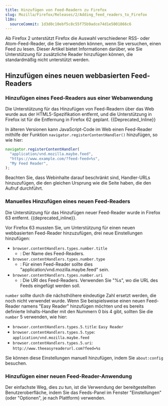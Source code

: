 ```yaml
---
title: Hinzufügen von Feed-Readern zu Firefox
slug: Mozilla/Firefox/Releases/2/Adding_feed_readers_to_Firefox
l10n:
  sourceCommit: 1d3d0c10ebf5c8c55f75b9adce74d1e5001866c6
---
```


Ab Firefox 2 unterstützt Firefox die Auswahl verschiedener RSS- oder Atom-Feed-Reader, die Sie verwenden können, wenn Sie versuchen, einen Feed zu lesen. Dieser Artikel bietet Informationen darüber, wie Sie Unterstützung für zusätzliche Reader hinzufügen können, die standardmäßig nicht unterstützt werden.

## Hinzufügen eines neuen webbasierten Feed-Readers

### Hinzufügen eines Feed-Readers aus einer Webanwendung

Die Unterstützung für das Hinzufügen von Feed-Readern über das Web wurde aus der HTML5-Spezifikation entfernt, und die Unterstützung in Firefox ist für die Entfernung in Firefox 62 geplant. {{Deprecated_Inline}}

In älteren Versionen kann JavaScript-Code im Web einen Feed-Reader mithilfe der Funktion `navigator.registerContentHandler()` hinzufügen, so wie hier:

```js
navigator.registerContentHandler(
  "application/vnd.mozilla.maybe.feed",
  "https://www.example.com/?feed-feed=%s",
  "My Feed Reader",
);
```

Beachten Sie, dass Webinhalte darauf beschränkt sind, Handler-URLs hinzuzufügen, die den gleichen Ursprung wie die Seite haben, die den Aufruf durchführt.

### Manuelles Hinzufügen eines neuen Feed-Readers

Die Unterstützung für das Hinzufügen neuer Feed-Reader wurde in Firefox 63 entfernt. {{deprecated_inline}}.

Vor Firefox 63 mussten Sie, um Unterstützung für einen neuen webbasierten Feed-Reader hinzuzufügen, drei neue Einstellungen hinzufügen:

- `browser.contentHandlers.types.number.title`
  - : Der Name des Feed-Readers.
- `browser.contentHandlers.types.number.type`
  - : Für einen Feed-Reader sollte dies "application/vnd.mozilla.maybe.feed" sein.
- `browser.contentHandlers.types.number.uri`
  - : Die URI des Feed-Readers. Verwenden Sie "%s", wo die URL des Feeds eingefügt werden soll.

`number` sollte durch die nächsthöhere eindeutige Zahl ersetzt werden, die noch nicht verwendet wurde. Wenn Sie beispielsweise einen neuen Feed-Reader namens "Easy Reader" hinzufügen möchten und es bereits definierte Inhalts-Handler mit den Nummern 0 bis 4 gibt, sollten Sie die `number` 5 verwenden, wie hier:

- `browser.contentHandlers.types.5.title`: `Easy Reader`
- `browser.contentHandlers.types.5.type`: `application/vnd.mozilla.maybe.feed`
- `browser.contentHandlers.types.5.uri`: `http://www.theeasyreaderurl.com?feed=%s`

Sie können diese Einstellungen manuell hinzufügen, indem Sie `about:config` besuchen.

### Hinzufügen einer neuen Feed-Reader-Anwendung

Der einfachste Weg, dies zu tun, ist die Verwendung der bereitgestellten Benutzeroberfläche, indem Sie das Feeds-Panel im Fenster "Einstellungen" (oder "Optionen", je nach Plattform) verwenden.
